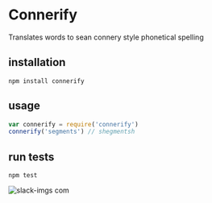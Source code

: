 # Connerify
Translates words to sean connery style phonetical spelling

## installation
```
npm install connerify
```

## usage
```js
var connerify = require('connerify')
connerify('segments') // shegmentsh
```

## run tests
```
npm test
```

![slack-imgs com](https://cloud.githubusercontent.com/assets/640611/14466651/9ad0e3f8-00cf-11e6-9199-96cfe1b9c4ce.gif)
